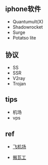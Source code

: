 
## iphone软件
+ Quantumult(X)
+ Shadowrocket
+ Surge
+ Potatso lite

## 协议
+ SS
+ SSR
+ V2ray
+ Trojan


## tips
+ 机场
+ vps

## ref
+ [飞机场](https://www.duyaoss.com/)

+ [搬瓦工](https://justmysocks2.net/members/cart.php?gid=1)